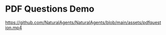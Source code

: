# PDF Questions Demo

https://github.com/NaturalAgents/NaturalAgents/blob/main/assets/pdfquestion.mp4
